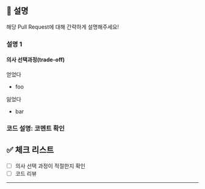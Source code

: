 ## 📢 설명

해당 Pull Request에 대해 간략하게 설명해주세요!

### 설명 1

#### 의사 선택과정(trade-off)

얻었다

- foo

잃었다

- bar

### 코드 설명: 코멘트 확인

## ✅ 체크 리스트

- [ ] 의사 선택 과정이 적절한지 확인
- [ ] 코드 리뷰

---